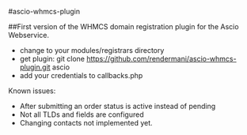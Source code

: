 #ascio-whmcs-plugin

##First version of the WHMCS domain registration plugin for the Ascio Webservice. 

- change to your modules/registrars directory
- get plugin:  git clone https://github.com/rendermani/ascio-whmcs-plugin.git ascio
- add your credentials to callbacks.php

Known issues: 

- After submitting an order status is active instead of pending
- Not all TLDs and fields are configured
- Changing contacts not implemented yet. 
